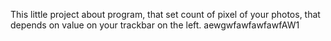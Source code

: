 This little project about program, that set count of pixel of your photos, that depends on value on your trackbar on the left.
aewgwfawfawfawfAW1
